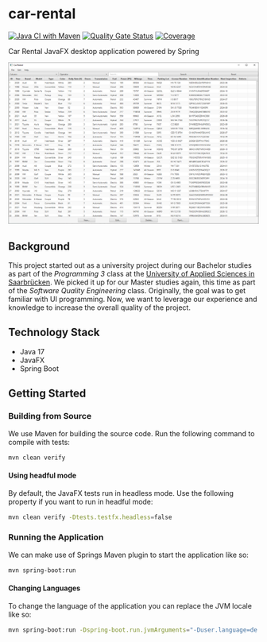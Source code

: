 # car-rental

[![Java CI with Maven](https://github.com/akelsch/car-rental/workflows/Java%20CI%20with%20Maven/badge.svg)](https://github.com/akelsch/car-rental/actions) [![Quality Gate Status](https://sonarcloud.io/api/project_badges/measure?project=akelsch_car-rental&metric=alert_status)](https://sonarcloud.io/dashboard?id=akelsch_car-rental) [![Coverage](https://sonarcloud.io/api/project_badges/measure?project=akelsch_car-rental&metric=coverage)](https://sonarcloud.io/dashboard?id=akelsch_car-rental)

Car Rental JavaFX desktop application powered by Spring

![Screenshot](screenshot.png)

## Background

This project started out as a university project during our Bachelor studies as part of the *Programming 3* class at
the [University of Applied Sciences in Saarbrücken](https://www.htwsaar.de/). We picked it up for our Master studies
again, this time as part of the *Software Quality Engineering* class. Originally, the goal was to get familiar with UI
programming. Now, we want to leverage our experience and knowledge to increase the overall quality of the project.

## Technology Stack

- Java 17
- JavaFX
- Spring Boot

## Getting Started

### Building from Source

We use Maven for building the source code. Run the following command to compile with tests:

```sh
mvn clean verify
```

#### Using headful mode

By default, the JavaFX tests run in headless mode. Use the following property if you want to run in headful mode:

```sh
mvn clean verify -Dtests.testfx.headless=false
```

### Running the Application

We can make use of Springs Maven plugin to start the application like so:

```sh
mvn spring-boot:run
```

#### Changing Languages

To change the language of the application you can replace the JVM locale like so:

```sh
mvn spring-boot:run -Dspring-boot.run.jvmArguments="-Duser.language=de -Duser.country=DE"
```
